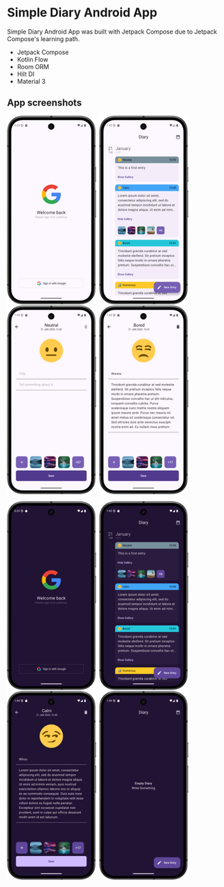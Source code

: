 # Simple Diary Android App

Simple Diary Android App was built with Jetpack Compose due to Jetpack Compose's learning path.


- Jetpack Compose
- Kotlin Flow
- Room ORM
- Hilt DI
- Material 3

## App screenshots

<img src="https://github.com/gshockv/diary-app/blob/main/screenshots/signin_light.png" height="440" />&nbsp;
<img src="https://github.com/gshockv/diary-app/blob/main/screenshots/diaries_list_light.png" height="440" />
<img src="https://github.com/gshockv/diary-app/blob/main/screenshots/new_diary_light.png" height="440" />&nbsp;
<img src="https://github.com/gshockv/diary-app/blob/main/screenshots/edit_diary_light.png" height="440" />



<img src="https://github.com/gshockv/diary-app/blob/main/screenshots/signin_dark.png" height="440" />&nbsp;
<img src="https://github.com/gshockv/diary-app/blob/main/screenshots/diaries_list_dark.png" height="440" />&nbsp;
<img src="https://github.com/gshockv/diary-app/blob/main/screenshots/edit_diary_dark.png" height="440" />&nbsp;
<img src="https://github.com/gshockv/diary-app/blob/main/screenshots/empty.png" height="440" />

